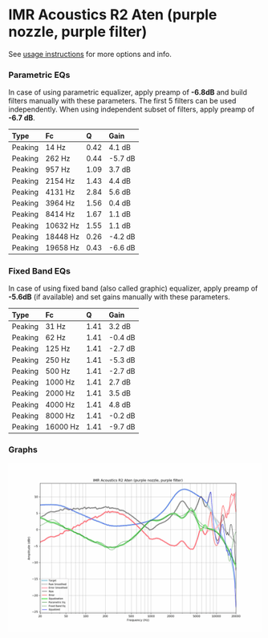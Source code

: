 # IMR Acoustics R2 Aten (purple nozzle, purple filter)
See [usage instructions](https://github.com/jaakkopasanen/AutoEq#usage) for more options and info.

### Parametric EQs
In case of using parametric equalizer, apply preamp of **-6.8dB** and build filters manually
with these parameters. The first 5 filters can be used independently.
When using independent subset of filters, apply preamp of **-6.7 dB**.

| Type    | Fc       |    Q | Gain    |
|:--------|:---------|:-----|:--------|
| Peaking | 14 Hz    | 0.42 | 4.1 dB  |
| Peaking | 262 Hz   | 0.44 | -5.7 dB |
| Peaking | 957 Hz   | 1.09 | 3.7 dB  |
| Peaking | 2154 Hz  | 1.43 | 4.4 dB  |
| Peaking | 4131 Hz  | 2.84 | 5.6 dB  |
| Peaking | 3964 Hz  | 1.56 | 0.4 dB  |
| Peaking | 8414 Hz  | 1.67 | 1.1 dB  |
| Peaking | 10632 Hz | 1.55 | 1.1 dB  |
| Peaking | 18448 Hz | 0.26 | -4.2 dB |
| Peaking | 19658 Hz | 0.43 | -6.6 dB |

### Fixed Band EQs
In case of using fixed band (also called graphic) equalizer, apply preamp of **-5.6dB**
(if available) and set gains manually with these parameters.

| Type    | Fc       |    Q | Gain    |
|:--------|:---------|:-----|:--------|
| Peaking | 31 Hz    | 1.41 | 3.2 dB  |
| Peaking | 62 Hz    | 1.41 | -0.4 dB |
| Peaking | 125 Hz   | 1.41 | -2.7 dB |
| Peaking | 250 Hz   | 1.41 | -5.3 dB |
| Peaking | 500 Hz   | 1.41 | -2.7 dB |
| Peaking | 1000 Hz  | 1.41 | 2.7 dB  |
| Peaking | 2000 Hz  | 1.41 | 3.5 dB  |
| Peaking | 4000 Hz  | 1.41 | 4.8 dB  |
| Peaking | 8000 Hz  | 1.41 | -0.2 dB |
| Peaking | 16000 Hz | 1.41 | -9.7 dB |

### Graphs
![](./IMR%20Acoustics%20R2%20Aten%20(purple%20nozzle,%20purple%20filter).png)